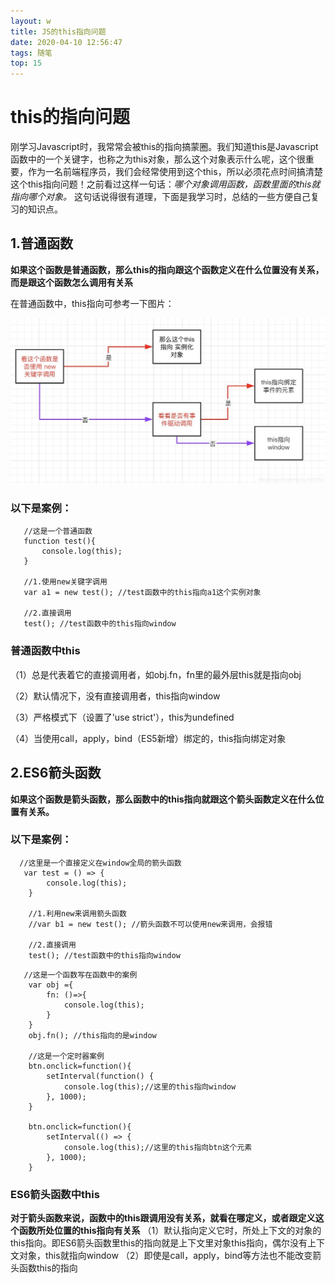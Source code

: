 ```yaml
---
layout: w
title: JS的this指向问题
date: 2020-04-10 12:56:47
tags: 随笔
top: 15
---
```


# this的指向问题  
 <!-- more-->
刚学习Javascript时，我常常会被this的指向搞蒙圈。我们知道this是Javascript函数中的一个关键字，也称之为this对象，那么这个对象表示什么呢，这个很重要，作为一名前端程序员，我们会经常使用到这个this，所以必须花点时间搞清楚这个this指向问题！之前看过这样一句话：*哪个对象调用函数，函数里面的this就指向哪个对象。* 这句话说得很有道理，下面是我学习时，总结的一些方便自己复习的知识点。

## 1.普通函数
**如果这个函数是普通函数，那么this的指向跟这个函数定义在什么位置没有关系，而是跟这个函数怎么调用有关系**

 在普通函数中，this指向可参考一下图片：

 ![](./JS的this指向问题/this.png) 

 ### 以下是案例：

 ```
    //这是一个普通函数
    function test(){
        console.log(this);
    }

    //1.使用new关键字调用
    var a1 = new test(); //test函数中的this指向a1这个实例对象

    //2.直接调用
    test(); //test函数中的this指向window
```
### 普通函数中this

（1）总是代表着它的直接调用者，如obj.fn，fn里的最外层this就是指向obj

（2）默认情况下，没有直接调用者，this指向window

（3）严格模式下（设置了'use strict'），this为undefined

（4）当使用call，apply，bind（ES5新增）绑定的，this指向绑定对象

## 2.ES6箭头函数

**如果这个函数是箭头函数，那么函数中的this指向就跟这个箭头函数定义在什么位置有关系。**

### 以下是案例：

```
  //这里是一个直接定义在window全局的箭头函数
   var test = () => {
        console.log(this);
    }

    //1.利用new来调用箭头函数
    //var b1 = new test(); //箭头函数不可以使用new来调用，会报错

    //2.直接调用
    test(); //test函数中的this指向window

```
  

```
   //这是一个函数写在函数中的案例
    var obj ={
        fn: ()=>{
            console.log(this);  
        }
    }
    obj.fn(); //this指向的是window
    
    //这是一个定时器案例
    btn.onclick=function(){
        setInterval(function() {
            console.log(this);//这里的this指向window
        }, 1000);
    }

    btn.onclick=function(){
        setInterval(() => {
            console.log(this);//这里的this指向btn这个元素
        }, 1000);
    }
```

### ES6箭头函数中this
**对于箭头函数来说，函数中的this跟调用没有关系，就看在哪定义，或者跟定义这个函数所处位置的this指向有关系**
（1）默认指向定义它时，所处上下文的对象的this指向。即ES6箭头函数里this的指向就是上下文里对象this指向，偶尔没有上下文对象，this就指向window 
（2）即使是call，apply，bind等方法也不能改变箭头函数this的指向


